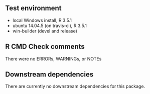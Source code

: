 ## Test environment
* local Windows install, R 3.5.1
* ubuntu 14.04.5 (on travis-ci), R 3.5.1
* win-builder (devel and release)


## R CMD Check comments
There were no ERRORs, WARNINGs, or NOTEs


## Downstream dependencies
There are currently no downstream dependencies for this package.
